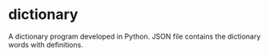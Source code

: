 # dictionary
A dictionary program developed in Python.
JSON file contains the dictionary words with definitions.
